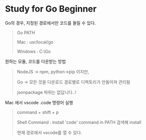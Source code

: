 # Study for Go Beginner

Go의 경우, 지정된 경로에서만 코드를 돌릴 수 있다.

> Go PATH
>
> Mac : usr/local/go
>
> Windows : C:\Go



원하는 모듈, 코드를 다운받는 방법

> NodeJS -> npm, python->pip 이지만, 
>
> Go -> 모든 것을 다운로드 경로별로 디렉토리가 만들어져 관리됨
>
> jsonpackage 따위는 없답니다..!



Mac 에서 vscode .code 명령어 실행

> command + shift + p
>
> Shell Command : install 'code' command in PATH 검색해 install
>
> 현재 경로에서 vscode를 열 수 있다.



